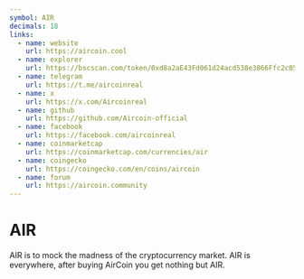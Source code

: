 ```yaml
---
symbol: AIR
decimals: 18
links:
  - name: website
    url: https://aircoin.cool
  - name: explorer
    url: https://bscscan.com/token/0xd8a2aE43Fd061d24acd538e3866Ffc2c05151b53
  - name: telegram
    url: https://t.me/aircoinreal
  - name: x
    url: https://x.com/Aircoinreal
  - name: github
    url: https://github.com/Aircoin-official
  - name: facebook
    url: https://facebook.com/aircoinreal
  - name: coinmarketcap
    url: https://coinmarketcap.com/currencies/air
  - name: coingecko
    url: https://coingecko.com/en/coins/aircoin
  - name: forum
    url: https://aircoin.community
---
```


# AIR

AIR is to mock the madness of the cryptocurrency market. AIR is everywhere, after buying AirCoin you get nothing but AIR.
